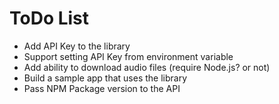 

# ToDo List

* Add API Key to the library
* Support setting API Key from environment variable
* Add ability to download audio files (require Node.js? or not)
* Build a sample app that uses the library
* Pass NPM Package version to the API
